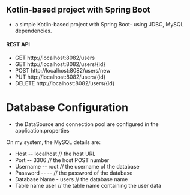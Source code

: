 ## Kotlin-based project with Spring Boot
- a simple Kotlin-based project with Spring Boot- using JDBC, MySQL dependencies.
#### REST API 
- GET http://localhost:8082/users
- GET http://localhost:8082/users/{id}
- POST http://localhost:8082/users/new
- PUT http://localhost:8082/users/{id}
- DELETE http://localhost:8082/users/{id}

# Database Configuration
- the DataSource and connection pool are configured in the application.properties

On my system, the MySQL details are:
- Host -- localhost                      // the host URL
- Port -- 3306                           // the host POST number
- Username -- root                       // the username of the database
- Password --  --                       // the password of the database
- Database Name - users                 // the database name
- Table name user                       // the table name containing the user data
